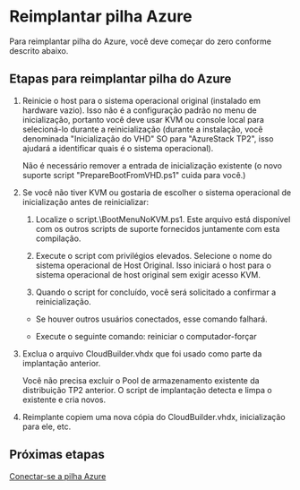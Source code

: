 <properties
    pageTitle="Reimplantar pilha Azure | Microsoft Azure"
    description="Reimplante pilha Azure."
    services="azure-stack"
    documentationCenter=""
    authors="ErikjeMS"
    manager="byronr"
    editor=""/>

<tags
    ms.service="azure-stack"
    ms.workload="na"
    ms.tgt_pltfrm="na"
    ms.devlang="na"
    ms.topic="article"
    ms.date="09/29/2016"
    ms.author="erikje"/>

# <a name="redeploy-azure-stack"></a>Reimplantar pilha Azure

Para reimplantar pilha do Azure, você deve começar do zero conforme descrito abaixo.

## <a name="steps-to-redeploy-azure-stack"></a>Etapas para reimplantar pilha do Azure

1. Reinicie o host para o sistema operacional original (instalado em hardware vazio). Isso não é a configuração padrão no menu de inicialização, portanto você deve usar KVM ou console local para selecioná-lo durante a reinicialização (durante a instalação, você denominada "Inicialização do VHD" SO para "AzureStack TP2", isso ajudará a identificar quais é o sistema operacional).

    Não é necessário remover a entrada de inicialização existente (o novo suporte script "PrepareBootFromVHD.ps1" cuida para você.)

2. Se você não tiver KVM ou gostaria de escolher o sistema operacional de inicialização antes de reinicializar:
    
    1. Localize o script.\BootMenuNoKVM.ps1. Este arquivo está disponível com os outros scripts de suporte fornecidos juntamente com esta compilação.
    
    2. Execute o script com privilégios elevados. Selecione o nome do sistema operacional de Host Original. Isso iniciará o host para o sistema operacional de host original sem exigir acesso KVM.
    
    3. Quando o script for concluído, você será solicitado a confirmar a reinicialização.

    - Se houver outros usuários conectados, esse comando falhará.

    - Execute o seguinte comando: reiniciar o computador-forçar 
 
3. Exclua o arquivo CloudBuilder.vhdx que foi usado como parte da implantação anterior.

    Você não precisa excluir o Pool de armazenamento existente da distribuição TP2 anterior. O script de implantação detecta e limpa o existente e cria novos.

5. Reimplante copiem uma nova cópia do CloudBuilder.vhdx, inicialização para ele, etc.

## <a name="next-steps"></a>Próximas etapas

[Conectar-se a pilha Azure](azure-stack-connect-azure-stack.md)
